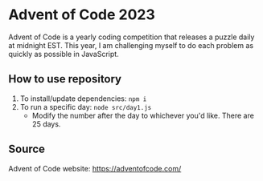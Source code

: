 # Advent of Code 2023
Advent of Code is a yearly coding competition that releases a puzzle daily at midnight EST. This year, I am challenging myself
to do each problem as quickly as possible in JavaScript.

## How to use repository
1. To install/update dependencies: `npm i`
2. To run a specific day: `node src/day1.js`
    - Modify the number after the day to whichever you'd like. There are 25 days.

## Source
Advent of Code website: https://adventofcode.com/
